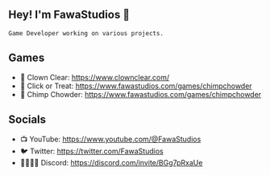 ## Hey! I'm FawaStudios 🐑

`Game Developer working on various projects.`

## Games
- 🤡 Clown Clear: https://www.clownclear.com/
- 🎃 Click or Treat: https://www.fawastudios.com/games/chimpchowder
- 🐒 Chimp Chowder: https://www.fawastudios.com/games/chimpchowder

## Socials
- 📺 YouTube: https://www.youtube.com/@FawaStudios
- 🐦 Twitter: https://twitter.com/FawaStudios
- 👨‍👨‍👦‍👦 Discord: https://discord.com/invite/BGg7pRxaUe
